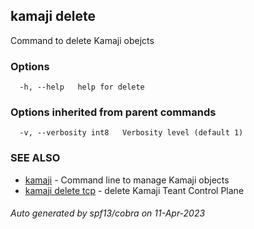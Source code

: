 ## kamaji delete

Command to delete Kamaji obejcts

### Options

```
  -h, --help   help for delete
```

### Options inherited from parent commands

```
  -v, --verbosity int8   Verbosity level (default 1)
```

### SEE ALSO

* [kamaji](kamaji.md)	 - Command line to manage Kamaji objects
* [kamaji delete tcp](kamaji_delete_tcp.md)	 - delete Kamaji Teant Control Plane

###### Auto generated by spf13/cobra on 11-Apr-2023
